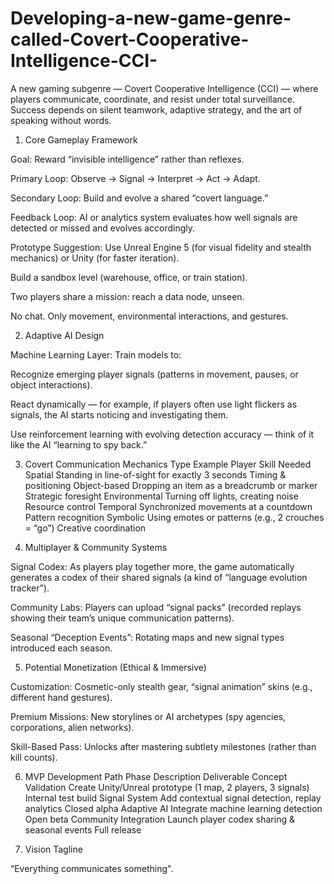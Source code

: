 # Developing-a-new-game-genre-called-Covert-Cooperative-Intelligence-CCI-
A new gaming subgenre — Covert Cooperative Intelligence (CCI) — where players communicate, coordinate, and resist under total surveillance. Success depends on silent teamwork, adaptive strategy, and the art of speaking without words.

1. Core Gameplay Framework

Goal: Reward “invisible intelligence” rather than reflexes.

Primary Loop: Observe → Signal → Interpret → Act → Adapt.

Secondary Loop: Build and evolve a shared “covert language.”

Feedback Loop: AI or analytics system evaluates how well signals are detected or missed and evolves accordingly.

Prototype Suggestion:
Use Unreal Engine 5 (for visual fidelity and stealth mechanics) or Unity (for faster iteration).

Build a sandbox level (warehouse, office, or train station).

Two players share a mission: reach a data node, unseen.

No chat. Only movement, environmental interactions, and gestures.

2. Adaptive AI Design

Machine Learning Layer:
Train models to:

Recognize emerging player signals (patterns in movement, pauses, or object interactions).

React dynamically — for example, if players often use light flickers as signals, the AI starts noticing and investigating them.

Use reinforcement learning with evolving detection accuracy — think of it like the AI “learning to spy back.”

3. Covert Communication Mechanics
Type	Example	Player Skill Needed
Spatial	Standing in line-of-sight for exactly 3 seconds	Timing & positioning
Object-based	Dropping an item as a breadcrumb or marker	Strategic foresight
Environmental	Turning off lights, creating noise	Resource control
Temporal	Synchronized movements at a countdown	Pattern recognition
Symbolic	Using emotes or patterns (e.g., 2 crouches = “go”)	Creative coordination

4. Multiplayer & Community Systems

Signal Codex: As players play together more, the game automatically generates a codex of their shared signals (a kind of “language evolution tracker”).

Community Labs: Players can upload “signal packs” (recorded replays showing their team’s unique communication patterns).

Seasonal “Deception Events”: Rotating maps and new signal types introduced each season.

5. Potential Monetization (Ethical & Immersive)

Customization: Cosmetic-only stealth gear, “signal animation” skins (e.g., different hand gestures).

Premium Missions: New storylines or AI archetypes (spy agencies, corporations, alien networks).

Skill-Based Pass: Unlocks after mastering subtlety milestones (rather than kill counts).

6. MVP Development Path
Phase	Description	Deliverable
Concept Validation	Create Unity/Unreal prototype (1 map, 2 players, 3 signals)	Internal test build
Signal System	Add contextual signal detection, replay analytics	Closed alpha
Adaptive AI	Integrate machine learning detection	Open beta
Community Integration	Launch player codex sharing & seasonal events	Full release

7. Vision Tagline

“Everything communicates something".
